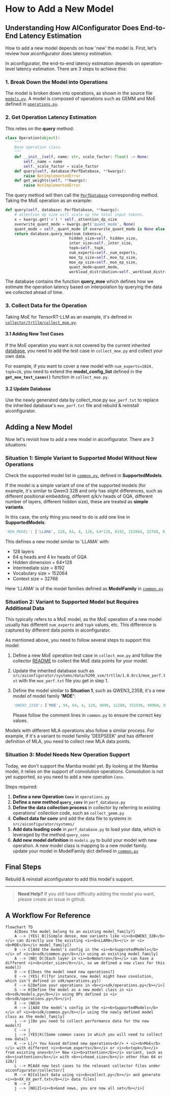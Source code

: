 # How to Add a New Model

## Understanding How AIConfigurator Does End-to-End Latency Estimation

How to add a new model depends on how 'new' the model is. First, let's review how aiconfigurator does latency estimation.

In aiconfigurator, the end-to-end latency estimation depends on operation-level latency estimation. There are 3 steps to achieve this:

### 1. Break Down the Model into Operations

The model is broken down into operations, as shown in the source file [`models.py`](../src/aiconfigurator/sdk/models.py). A model is composed of operations such as GEMM and MoE defined in [`operations.py`](../src/aiconfigurator/sdk/operations.py).

### 2. Get Operation Latency Estimation

This relies on the **query** method:
```python
class Operation(object):
    """
    Base operation class.
    """
    def __init__(self, name: str, scale_factor: float) -> None:
        self._name = name
        self._scale_factor = scale_factor
    def query(self, database:PerfDatabase, **kwargs):
        raise NotImplementedError
    def get_weights(self, **kwargs):
        raise NotImplementedError
```
The query method will then call the [`PerfDatabase`](../src/aiconfigurator/sdk/perf_database.py) corresponding method. Taking the MoE operation as an example:

```python
def query(self, database: PerfDatabase, **kwargs):
    # attention dp size will scale up the total input tokens. 
    x = kwargs.get('x') * self._attention_dp_size
    overwrite_quant_mode = kwargs.get('quant_mode', None)
    quant_mode = self._quant_mode if overwrite_quant_mode is None else overwrite_quant_mode
    return database.query_moe(num_tokens=x, 
                            hidden_size=self._hidden_size, 
                            inter_size=self._inter_size, 
                            topk=self._topk, 
                            num_experts=self._num_experts,
                            moe_tp_size=self._moe_tp_size,
                            moe_ep_size=self._moe_ep_size, 
                            quant_mode=quant_mode, 
                            workload_distribution=self._workload_distribution) * self._scale_factor
```

The database contains the function **query_moe** which defines how we estimate the operation latency based on interpolation by querying the data we collected ahead of time.

### 3. Collect Data for the Operation

Taking MoE for TensorRT-LLM as an example, it's defined in [`collector/trtllm/collect_moe.py`](../collector/trtllm/collect_moe.py).

#### 3.1 Adding New Test Cases

If the MoE operation you want is not covered by the current inherited [database](../src/aiconfigurator/systems/data/h200_sxm/trtllm/1.0.0rc3/moe_perf.txt), you need to add the test case in `collect_moe.py` and collect your own data. 

For example, if you want to cover a new model with `num_experts=1024, topk=16`, you need to extend the **model_config_list** defined in the **`get_moe_test_cases()`** function in `collect_moe.py`.

#### 3.2 Update Database

Use the newly generated data by collect_moe.py `moe_perf.txt` to replace the inherited database's `moe_perf.txt` file and rebuild & reinstall aiconfigurator.


## Adding a New Model

Now let's revisit how to add a new model in aiconfigurator. There are 3 situations:

### Situation 1: Simple Variant to Supported Model Without New Operations

Check the supported model list in [`common.py`](../src/aiconfigurator/sdk/common.py), defined in **SupportedModels**.

If the model is a simple variant of one of the supported models (for example, it's similar to Qwen3 32B and only has slight differences, such as different positional embedding, different q/k/v heads of GQA, different number of layers, different hidden size), these are treated as **simple variants**. 

In this case, the only thing you need to do is add one line in **SupportedModels**:

```python
'NEW_MODEL': ['LLAMA', 128, 64, 4, 128, 64*128, 8192, 152064, 32768, 0, 0, 0, None]
```

This defines a new model similar to 'LLAMA' with:
- 128 layers
- 64 q heads and 4 kv heads of GQA
- Hidden dimension = 64*128
- Intermediate size = 8192
- Vocabulary size = 152064
- Context size = 32768  

Here 'LLAMA' is of the model families defined as **ModelFamily** in [`common.py`](../src/aiconfigurator/sdk/common.py)


### Situation 2: Variant to Supported Model but Requires Additional Data

This typically refers to a MoE model, as the MoE operation of a new model usually has different `num_experts` and `topk` values, etc. This difference is captured by different data points in aiconfigurator.

As mentioned above, you need to follow several steps to support this model:

1. Define a new MoE operation test case in `collect_moe.py` and follow the collector [README](../collector/README.md) to collect the MoE data points for your model.

2. Update the inherited database such as `src/aiconfigurator/systems/data/h200_sxm/trtllm/1.0.0rc3/moe_perf.txt` with the `moe_perf.txt` file you get in step 1.

3. Define the model similar to **Situation 1**, such as QWEN3_235B, it's a new model of model family **'MOE'**:
   ```python
   'QWEN3_235B': ['MOE', 94, 64, 4, 128, 4096, 12288, 151936, 40960, 8, 128, 1536, None]
   ```
   
   Please follow the comment lines in `common.py` to ensure the correct key values.

Models with different MLA operations also follow a similar process. For example, if it's a variant to model familiy 'DEEPSEEK' and has different definition of MLA, you need to collect new MLA data points.

### Situation 3: Model Needs New Operation Support

Today, we don't support the Mamba model yet. By looking at the Mamba model, it relies on the support of convolution operations. Convolution is not yet supported, so you need to add a new operation `Conv`.

Steps required:

1. **Define a new Operation `Conv`** in `operations.py`
2. **Define a new method `query_conv`** in `perf_database.py`
3. **Define the data collection process** in collector by referring to existing operations' collection code, such as `collect_gemm.py`
4. **Collect data for conv** and add the data file to systems in `src/aiconfigurator/systems/`
5. **Add data loading code** in `perf_database.py` to load your data, which is leveraged by the method `query_conv`
6. **Add new model definition** in `models.py` to build your model with new operation. A new model class is mapping to a new model family.  
update your model in ModelFamily dict defined in [`common.py`](../src/aiconfigurator/sdk/common.py)

## Final Steps

Rebuild & reinstall aiconfigurator to add this model's support.

---

> **Need Help?** If you still have difficulty adding the model you want, please create an issue in github.

## A Workflow For Reference
```mermaid
flowchart TD
    A[Does the model belong to an existing model_family?]
    A --> |YES| B([Simple dense, moe variants like <i><b>QWEN3_32B</b></i> can directly use the existing <i><b>LLAMA</b></i> or <i><b>MOE</b></i> model_family])
    B --> C[Add the model's config in the <i><b>SupprotedModels</b></i> of <i><b>sdk/common.py</b></i> using an existing model_family]
    A --> |NO| D([Each layer in <i><b>Nemotron</b></i> can have a different <i><b>inter_size</b></i>, so we defined a new class for this model])
    D --> E[Does the model need new operations?]
    E --> |YES| F([for instance, new model might have covolution, which isn't defined in sdk/operations.py])
    F --> G[Define your operations in <b><i>sdk/operations.py</b></i>]
    G --> H[Define the model as a new model class in <i><b>sdk/models.py</b></i> using OPs defined in <i><b>sdk/operations.py</b></i>]
    E --> |NO|H
    H --> i[Add the model's config in the <i><b>SupportedModels</b></i> of <i><b>sdk/common.py</b></i> using the newly defined model class as the model_family]
    i --> j[Do you need to collect performance data for the new model?]
    C --> j
    j --> |YES|K([Some common cases in which you will need to collect new data])
    K --> L[/• You haved defined new operations<br/> • <i><b>MoE</b></i> with different <i><b>num_experts</b></i> or <i><b>topk</b></i> from existing ones<br/>• New <i><b>attention</b></i> variant, such as <b><i>attention</b></i> with <b><i>head_size</b></i> other than 64 or 128/]
    L --> M[Add new test cases to the relevant collector files under aiconfigurator/collector/]
    M --> N[Collect data using <i><b>collect.py</b></i> and generate <i><b>XX_XX_perf.txt</b></i> data files]
    N --> Z
    j --> |NO|Z[<i><b>Good news, you are now all set</b></i>]
```